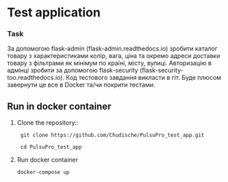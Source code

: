 # Test application 

### Task

За допомогою flask-admin (flask-admin.readthedocs.io) зробити каталог товару з характеристиками колір, вага, ціна та окремо адреси доставки товару з фільтрами як мінімум по країні, місту, вулиці.
Авторизацію в адмінці зробити за допомогою flask-security (flask-security-too.readthedocs.io).
Код тестового завдання викласти в гіт.
Буде плюсом завернути це все в Docker та/чи покрити тестами.


## Run in docker container

1. Clone the repository::

    ```
     git clone https://github.com/Chudische/PulsuPro_test_app.git
    ```
    ```
     cd PulsuPro_test_app
    ```
2. Run docker container

    ```
    docker-compose up
    ```



    